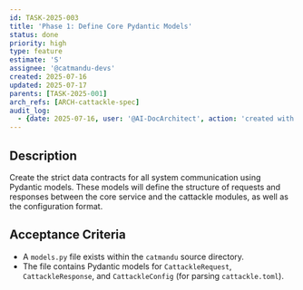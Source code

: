 ```yaml
---
id: TASK-2025-003
title: 'Phase 1: Define Core Pydantic Models'
status: done
priority: high
type: feature
estimate: 'S'
assignee: '@catmandu-devs'
created: 2025-07-16
updated: 2025-07-17
parents: [TASK-2025-001]
arch_refs: [ARCH-cattackle-spec]
audit_log:
  - {date: 2025-07-16, user: '@AI-DocArchitect', action: 'created with status backlog'}
---
```

## Description
Create the strict data contracts for all system communication using Pydantic models. These models will define the structure of requests and responses between the core service and the cattackle modules, as well as the configuration format.

## Acceptance Criteria
- A `models.py` file exists within the `catmandu` source directory.
- The file contains Pydantic models for `CattackleRequest`, `CattackleResponse`, and `CattackleConfig` (for parsing `cattackle.toml`).
